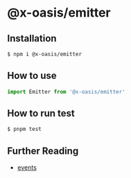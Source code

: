 # @x-oasis/emitter

## Installation

```bash
$ npm i @x-oasis/emitter
```

## How to use

```typescript
import Emitter from '@x-oasis/emitter'
```

## How to run test

```bash
$ pnpm test
```

## Further Reading
- [events](https://github.com/parcel-bundler/parcel/tree/v2/packages/utils/events)